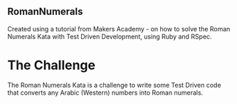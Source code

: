 ## RomanNumerals ##

Created using a tutorial from Makers Academy - on how to solve the Roman Numerals Kata with Test Driven Development, using Ruby and RSpec.

# The Challenge #
The Roman Numerals Kata is a challenge to write some Test Driven code that converts any Arabic (Western) numbers into Roman numerals.
